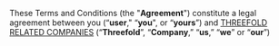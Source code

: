These Terms and Conditions (the "**Agreement**") constitute a legal agreement between you (“**user**," “**you**", or “**yours**”) and [THREEFOLD RELATED COMPANIES](threefold_companies.md)  (“**Threefold**”, “**Company**,” “**us**,” “**we**” or “**our**”)